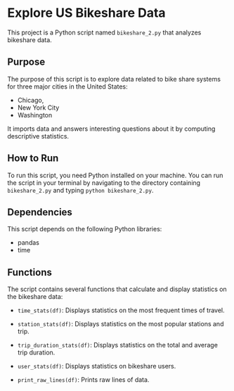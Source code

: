 # Explore US Bikeshare Data

This project is a Python script named `bikeshare_2.py` that analyzes bikeshare data.

## Purpose

The purpose of this script is to explore data related to bike share systems for three major cities in the United
States: 
- Chicago, 
- New York City
- Washington

It imports data and answers interesting questions about it by computing
descriptive statistics.

## How to Run

To run this script, you need Python installed on your machine. You can run the script in your terminal by navigating to
the directory containing `bikeshare_2.py` and typing `python bikeshare_2.py`.

## Dependencies

This script depends on the following Python libraries:

- pandas
- time

## Functions

The script contains several functions that calculate and display statistics on the bikeshare data:

- `time_stats(df)`: Displays statistics on the most frequent times of travel.

- `station_stats(df)`: Displays statistics on the most popular stations and trip.

- `trip_duration_stats(df)`: Displays statistics on the total and average trip duration.

- `user_stats(df)`: Displays statistics on bikeshare users.

- `print_raw_lines(df)`: Prints raw lines of data.